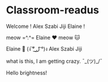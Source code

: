 # Classroom-readus
 
Welcome !
Alex
Szabi
Jiji
Elaine !

meow
=^.^=
Elaine ❤ 
meow 🐱

Elaine 💩 (ง ͠° ͟ل͜ ͡°)ง
Alex
Szabi
Jiji

what is this, I am getting crazy.
¯\_(ツ)_/¯


Hello brightness!